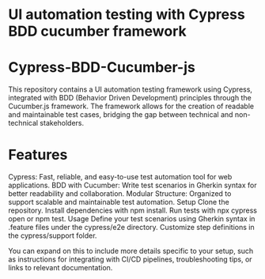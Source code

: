 # UI automation testing with Cypress BDD cucumber framework

# Cypress-BDD-Cucumber-js
This repository contains a UI automation testing framework using Cypress, integrated with BDD (Behavior Driven Development) principles through the Cucumber.js framework. The framework allows for the creation of readable and maintainable test cases, bridging the gap between technical and non-technical stakeholders.

# Features
Cypress: Fast, reliable, and easy-to-use test automation tool for web applications.
BDD with Cucumber: Write test scenarios in Gherkin syntax for better readability and collaboration.
Modular Structure: Organized to support scalable and maintainable test automation.
Setup
Clone the repository.
Install dependencies with npm install.
Run tests with npx cypress open or npm test.
Usage
Define your test scenarios using Gherkin syntax in .feature files under the cypress/e2e directory. Customize step definitions in the cypress/support folder.

You can expand on this to include more details specific to your setup, such as instructions for integrating with CI/CD pipelines, troubleshooting tips, or links to relevant documentation.

